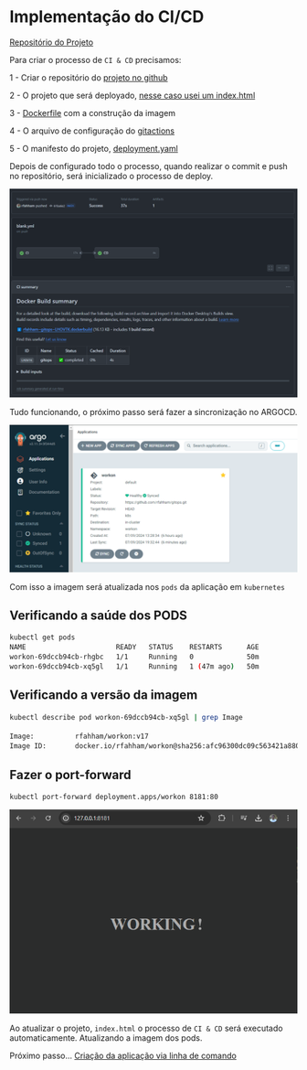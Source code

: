 # Implementação do CI/CD

[Repositório do Projeto](https://github.com/rfahham/gitops)

Para criar o processo de `CI & CD` precisamos:

1 - Criar o repositório do [projeto no github](https://github.com/rfahham/gitops)

2 - O projeto que será deployado, [nesse caso usei um index.html](https://github.com/rfahham/gitops/blob/main/index.html)

3 - [Dockerfile](https://github.com/rfahham/gitops/blob/main/Dockerfile) com a construção da imagem

4 - O arquivo de configuração do [gitactions](https://github.com/rfahham/gitops/blob/main/.github/workflows/blank.yml)

5 - O manifesto do projeto, [deployment.yaml](https://github.com/rfahham/gitops/blob/main/k8s/deployment.yaml)

Depois de configurado todo o processo, quando realizar o commit e push no repositório, será inicializado o processo de deploy.

<div align="center">

![CI & CD](../GitOps-ArgoCD/images/cicd/gitactions.png)

</div>

Tudo funcionando, o próximo passo será fazer a sincronização no ARGOCD.

<div align="center">

![CI & CD](../GitOps-ArgoCD/images/cicd/argo.png)

</div>

Com isso a imagem será atualizada nos `pods` da aplicação em `kubernetes`

## Verificando a saúde dos PODS

```bash
kubectl get pods
NAME                      READY   STATUS    RESTARTS      AGE
workon-69dccb94cb-rhgbc   1/1     Running   0             50m
workon-69dccb94cb-xq5gl   1/1     Running   1 (47m ago)   50m
```

## Verificando a versão da imagem

```bash
kubectl describe pod workon-69dccb94cb-xq5gl | grep Image

Image:          rfahham/workon:v17
Image ID:       docker.io/rfahham/workon@sha256:afc96300dc09c563421a880e9eef0721f1d6ec24a7ab91fa7fa4c5820996492d
```

## Fazer o port-forward

```bash
kubectl port-forward deployment.apps/workon 8181:80
```
<div align="center">

![CI & CD](../GitOps-ArgoCD/images/cicd/working.png)

</div>

Ao atualizar o projeto, `index.html` o processo de `CI & CD` será executado automaticamente. Atualizando a imagem dos pods.

Próximo passo... [Criação da aplicação via linha de comando](criar-app-cli.md)